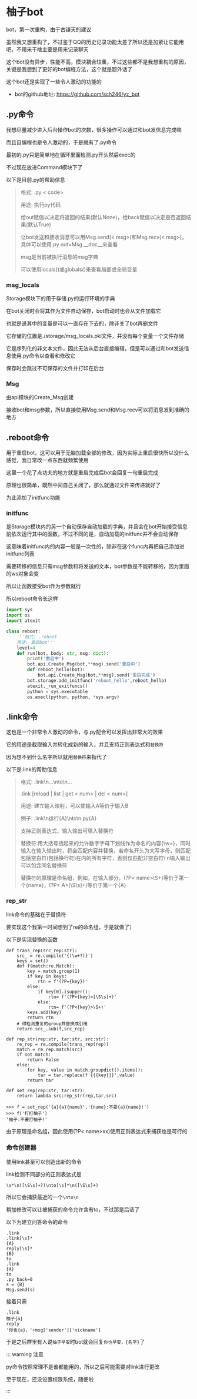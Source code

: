 # 柚子bot

bot，第一次重构，由于古镇天的建议

虽然我又想重构了，不过鉴于QQ的历史记录功能太差了所以还是加紧让它能用吧，不用来干啥主要是用来记录聊天

这个bot没有异步，性能不高，模块耦合较重，不过这些都不是我想重构的原因，关键是我想到了更好的bot编程方法，这个就是题外话了

这个bot还是实现了一些令人激动的功能的

- bot的github地址: https://github.com/sch246/yz_bot

## .py命令

我想尽量减少进入后台操作bot的次数，很多操作可以通过和bot发信息完成嘛

而且自编程也是令人激动的，于是就有了.py命令

最初的.py只是简单地在循环里面检测.py开头然后exec的

不过现在放进Command模块下了

以下是目前.py的帮助信息

> 格式: .py < code>
>
> 用途: 执行py代码
>
> 给out赋值以决定将返回的结果(默认None)，给back赋值以决定是否返回结果(默认True)
>
> 让bot发送和接收消息可以用Msg.send(< msg>)和Msg.recv(< msg>)，具体可以使用.py out=Msg.__doc__来查看
>
> msg是当前被执行消息的msg字典
>
> 可以使用locals()或globals()来查看局部或全局变量

### msg_locals

Storage模块下的用于存储.py的运行环境的字典

在bot关闭时会将其作为文件自动保存，bot启动时也会从文件加载它

也就是说其中的变量是可以一直存在下去的，除非关了bot再删文件

它存储的位置是./storage/msg_locals.pkl文件，并没有每个变量一个文件存储

它是序列化的非文本文件，因此无法从后台直接编辑，但是可以通过和bot发送信息使用.py命令以查看和修改它

保存时会跳过不可保存的文件并打印在后台

### Msg

由api模块的Create_Msg创建

接收bot和msg参数，所以直接使用Msg.send和Msg.recv可以将消息发到准确的地方

## .reboot命令

用于重启bot，这可以用于无脑加载全部的修改，因为实际上重启很快所以没什么感觉<Cover>，我日常改一点东西就频繁使用</Cover>

这里一个花了点功夫的地方就是重启完成后bot会回复一句重启完成

原理也很简单，既然中间自己关闭了，那么就通过文件来传递就好了

为此添加了initfunc功能

### initfunc

是Storage模块内的另一个自动保存自动加载的字典，并且会在bot开始接受信息前依次运行其中的函数，不过不同的是，自动加载的initfunc并不会自动保存

这意味着initfunc内的内容一般是一次性的，除非在这个func内再把自己添加进initfunc列表

需要转移的信息只有msg参数和将发送的文本，bot参数是不能转移的，因为里面的ws对象会变

所以让函数接受bot作为参数就行

所以reboot命令长这样

```python title="reboot.py"
import sys
import os
import atexit

class reboot:
    '''格式: .reboot
    用途: 重启bot'''
    level=4
    def run(bot, body: str, msg: dict):
        print('重启中')
        bot.api.Create_Msg(bot,**msg).send('重启中')
        def reboot_hello(bot):
            bot.api.Create_Msg(bot,**msg).send('重启完成')
        bot.storage.add_initfunc('reboot_hello',reboot_hello)
        atexit._run_exitfuncs()
        python = sys.executable
        os.execl(python, python, *sys.argv)
```

## .link命令

这也是一个非常令人激动的命令，与.py配合可以发挥出非常大的效果

它的用途是截取输入并转化成新的输入，并且支持正则表达式和`替换符`

因为想不到什么名字所以就用`替换符`来指代了

以下是.link的帮助信息

> 格式: .link\\n...\\nto\\n...
>
> .link [reload | list | get < num> | del < num>]
>
> 用途: 建立输入映射，可以使输入A等价于输入B
>
> 例子: .link\\n运行{A}\\nto\\n.py{A}
>
> 支持正则表达式，输入输出可填入替换符
>
> 替换符:用大括号括起来的允许数字字母下划线作为命名的内容{\w+}，同时输入在输入输出时，将会匹配内容并替换，若命名开头为大写字母，则匹配包括空白符(包括换行符)在内的所有字符，否则仅匹配非空白符\ n输入输出可以包含同名替换符
>
> 替换符的原理是命名组，例如，在输入部分，(?P< name>\S+)等价于第一个{name}，(?P< A>[\S\s]+)等价于第一个{A}

### rep_str

link命令的基础在于替换符

要实现这个我第一时间想到了re的命名组，于是就做了）

以下是实现替换的函数

```python:v-pre
def trans_rep(src_rep:str):
    src_ = re.compile('{(\w+?)}')
    keys = set()
    def f(match:re.Match):
        key = match.group(1)
        if key in keys:
            rtn = f'(?P={key})'
        else:
            if key[0].isupper():
                rtn= f'(?P<{key}>[\S\s]+)'
            else:
                rtn= f'(?P<{key}>\S+)'
        keys.add(key)
        return rtn
    # 得检测重复的group并替换成引用
    return src_.sub(f,src_rep)

def rep_str(rep:str, tar:str, src:str):
    re_rep = re.compile(trans_rep(rep))
    match = re_rep.match(src)
    if not match:
        return False
    else:
        for key, value in match.groupdict().items():
            tar = tar.replace(f'{{{key}}}',value)
        return tar

def set_rep(rep:str, tar:str):
    return lambda src:rep_str(rep,tar,src)
```

```python:v-pre
>>> f = set_rep('{a}{a}{name}','{name}:不要{a}{name}!')        
>>> f('打打柚子') 
'柚子:不要打柚子!'
```

由于原理是命名组，因此使用(?P< name>xx)使用正则表达式来捕获也是可行的

### 命令创建器

使用link甚至可以创造出新的命令

link检测不同部分的正则表达式是

```
\s*\n([\S\s]+?)\nto[\s]*\n([\S\s]+)
```

所以它会捕获最近的一个`\nto\n`

稍加修改可以让被捕获的命令允许含有to，不过那是后话了

以下为建立问答命令的命令

```text:v-pre
.link
.link[\s]*
{A}
reply[\s]*
{B}
to
.link
{A}
to
.py back=0
s = {B}
Msg.send(s)
```

接着只需

```text:v-pre
.link
柚子{a}
reply
'你也{a}，'+msg['sender']['nickname']
```

于是之后群里有人说`柚子早安`时bot就会回复`你也早安，{名字}`了

::: warning 注意

py命令按照常理不是谁都能用的，所以之后可能需要对link进行更改

至于现在，还没设置权限系统，随便啦

:::

